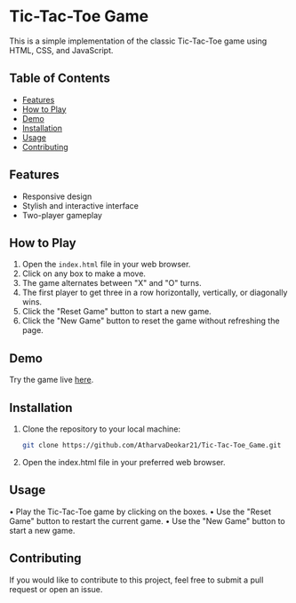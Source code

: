 # Tic-Tac-Toe Game

This is a simple implementation of the classic Tic-Tac-Toe game using HTML, CSS, and JavaScript.

## Table of Contents
- [Features](#features)
- [How to Play](#how-to-play)
- [Demo](#demo)
- [Installation](#installation)
- [Usage](#usage)
- [Contributing](#contributing)

## Features

- Responsive design
- Stylish and interactive interface
- Two-player gameplay

## How to Play

1. Open the `index.html` file in your web browser.
2. Click on any box to make a move.
3. The game alternates between "X" and "O" turns.
4. The first player to get three in a row horizontally, vertically, or diagonally wins.
5. Click the "Reset Game" button to start a new game.
6. Click the "New Game" button to reset the game without refreshing the page.

## Demo

Try the game live [here](https://atharvadeokar21.github.io/Tic-Tac-Toe_Game/).

## Installation

1. Clone the repository to your local machine:

   ```bash
   git clone https://github.com/AtharvaDeokar21/Tic-Tac-Toe_Game.git

2. Open the index.html file in your preferred web browser.

## Usage

• Play the Tic-Tac-Toe game by clicking on the boxes.
• Use the "Reset Game" button to restart the current game.
• Use the "New Game" button to start a new game.

## Contributing

If you would like to contribute to this project, feel free to submit a pull request or open an issue.
